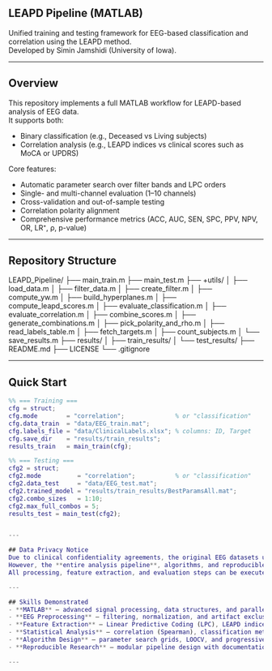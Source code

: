 ## LEAPD Pipeline (MATLAB)

Unified training and testing framework for EEG-based classification and correlation using the LEAPD method.  
Developed by Simin Jamshidi (University of Iowa).

---

## Overview
This repository implements a full MATLAB workflow for LEAPD-based analysis of EEG data.  
It supports both:

- Binary classification (e.g., Deceased vs Living subjects)  
- Correlation analysis (e.g., LEAPD indices vs clinical scores such as MoCA or UPDRS)

Core features:
- Automatic parameter search over filter bands and LPC orders  
- Single- and multi-channel evaluation (1–10 channels)  
- Cross-validation and out-of-sample testing  
- Correlation polarity alignment  
- Comprehensive performance metrics (ACC, AUC, SEN, SPC, PPV, NPV, OR, LR⁺, ρ, p-value)

---

## Repository Structure
LEAPD_Pipeline/
├── main_train.m
├── main_test.m
├── +utils/
│ ├── load_data.m
│ ├── filter_data.m
│ ├── create_filter.m
│ ├── compute_yw.m
│ ├── build_hyperplanes.m
│ ├── compute_leapd_scores.m
│ ├── evaluate_classification.m
│ ├── evaluate_correlation.m
│ ├── combine_scores.m
│ ├── generate_combinations.m
│ ├── pick_polarity_and_rho.m
│ ├── read_labels_table.m
│ ├── fetch_targets.m
│ ├── count_subjects.m
│ └── save_results.m
├── results/
│ ├── train_results/
│ └── test_results/
├── README.md
├── LICENSE
└── .gitignore


---

## Quick Start
```matlab
%% === Training ===
cfg = struct;
cfg.mode        = "correlation";              % or "classification"
cfg.data_train  = "data/EEG_train.mat";
cfg.labels_file = "data/ClinicalLabels.xlsx"; % columns: ID, Target
cfg.save_dir    = "results/train_results";
results_train   = main_train(cfg);

%% === Testing ===
cfg2 = struct;
cfg2.mode          = "correlation";           % or "classification"
cfg2.data_test     = "data/EEG_test.mat";
cfg2.trained_model = "results/train_results/BestParamsAll.mat";
cfg2.combo_sizes   = 1:10; 
cfg2.max_full_combos = 5;
results_test = main_test(cfg2);


---

## Data Privacy Notice
Due to clinical confidentiality agreements, the original EEG datasets used for this research cannot be shared publicly.  
However, the **entire analysis pipeline**, algorithms, and reproducible code structure are provided here to ensure transparency and demonstrate the complete workflow.  
All processing, feature extraction, and evaluation steps can be executed using synthetic or anonymized EEG data.

---

## Skills Demonstrated
- **MATLAB** — advanced signal processing, data structures, and parallelization  
- **EEG Preprocessing** — filtering, normalization, and artifact exclusion  
- **Feature Extraction** — Linear Predictive Coding (LPC), LEAPD indices, and hyperplane distance computation  
- **Statistical Analysis** — correlation (Spearman), classification metrics (ACC, AUC, SEN, SPC, PPV, NPV, OR, LR⁺)  
- **Algorithm Design** — parameter search grids, LOOCV, and progressive multi-channel combination logic  
- **Reproducible Research** — modular pipeline design with documentation, version control (Git), and open-source licensing  

---


